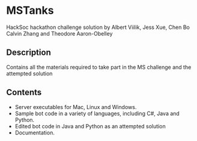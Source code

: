 # MSTanks
HackSoc hackathon challenge solution by Albert Viilik, Jess Xue, Chen Bo Calvin Zhang and Theodore Aaron-Obelley

## Description

Contains all the materials required to take part in the MS challenge and the attempted solution

## Contents


* Server executables for Mac, Linux and Windows.
* Sample bot code in a variety of languages, including C#, Java and Python.
* Edited bot code in Java and Python as an attempted solution
* Documentation.
